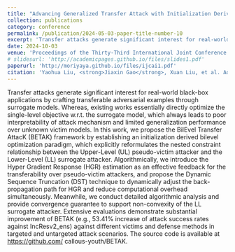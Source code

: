 ```yaml
---
title: "Advancing Generalized Transfer Attack with Initialization Derived Bilevel Optimization and Dynamic Sequence Truncation"
collection: publications
category: conference
permalink: /publication/2024-05-03-paper-title-number-10
excerpt: 'Transfer attacks generate significant interest for real-world black-box applications by crafting transferable adversarial examples through surrogate models. Whereas, existing works essentially directly optimize the single-level objective w.r.t. the surrogate model, which always leads to poor interpretability of attack mechanism and limited generalization performance over unknown victim models. ...'
date: 2024-10-03
venue: 'Proceedings of the Thirty-Third International Joint Conference on Artificial Intelligence (IJCAI)'
# slidesurl: 'http://academicpages.github.io/files/slides1.pdf'
paperurl: 'http://moriyaya.github.io/files/ijcai1.pdf'
citation: 'Yaohua Liu, <strong>Jiaxin Gao</strong>, Xuan Liu, et al. Advancing Generalized Transfer Attack with Initialization Derived Bilevel Optimization and Dynamic Sequence Truncation[J]. arXiv preprint arXiv:2406.02064, 2024.'
---
```


Transfer attacks generate significant interest for real-world black-box applications by crafting transferable adversarial examples through surrogate models. Whereas, existing works essentially directly optimize the single-level objective w.r.t. the surrogate model, which always leads to poor interpretability of attack mechanism and limited generalization performance over unknown victim models. In this work, we propose the BilEvel Transfer AttacK (BETAK) framework by establishing an initialization derived bilevel optimization paradigm, which explicitly reformulates the nested constraint relationship between the Upper-Level (UL) pseudo-victim attacker and the Lower-Level (LL) surrogate attacker. Algorithmically, we introduce the Hyper Gradient Response (HGR) estimation as an effective feedback for the transferability over pseudo-victim attackers, and propose the Dynamic Sequence Truncation (DST) technique to dynamically adjust the back-propagation path for HGR and reduce computational overhead simultaneously. Meanwhile, we conduct detailed algorithmic analysis and provide convergence guarantee to support non-convexity of the LL surrogate attacker. Extensive evaluations demonstrate substantial improvement of BETAK (e.g., 53.41% increase of attack success rates against IncResv2_ens) against different victims and defense methods in targeted and untargeted attack scenarios. The source code is available at https://github.com/ callous-youth/BETAK.